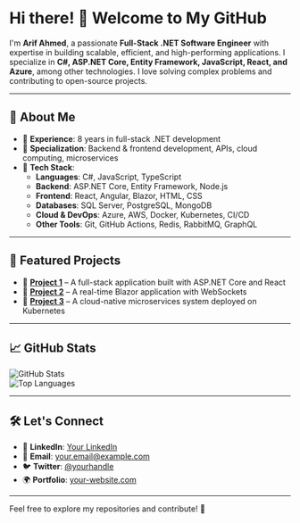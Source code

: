 # Hi there! 👋 Welcome to My GitHub  

I'm **Arif Ahmed**, a passionate **Full-Stack .NET Software Engineer** with expertise in building scalable, efficient, and high-performing applications. I specialize in **C#, ASP.NET Core, Entity Framework, JavaScript, React, and Azure**, among other technologies. I love solving complex problems and contributing to open-source projects.

---

## 🚀 About Me  
- 🔹 **Experience**: 8 years in full-stack .NET development  
- 🔹 **Specialization**: Backend & frontend development, APIs, cloud computing, microservices  
- 🔹 **Tech Stack**:  
  - **Languages**: C#, JavaScript, TypeScript  
  - **Backend**: ASP.NET Core, Entity Framework, Node.js  
  - **Frontend**: React, Angular, Blazor, HTML, CSS  
  - **Databases**: SQL Server, PostgreSQL, MongoDB  
  - **Cloud & DevOps**: Azure, AWS, Docker, Kubernetes, CI/CD  
  - **Other Tools**: Git, GitHub Actions, Redis, RabbitMQ, GraphQL  

---

## 📂 Featured Projects  
- 🔹 **[Project 1](#)** – A full-stack application built with ASP.NET Core and React  
- 🔹 **[Project 2](#)** – A real-time Blazor application with WebSockets  
- 🔹 **[Project 3](#)** – A cloud-native microservices system deployed on Kubernetes  

---

## 📈 GitHub Stats  
![GitHub Stats](https://github-readme-stats.vercel.app/api?username=your-github-username&show_icons=true&theme=dark)  
![Top Languages](https://github-readme-stats.vercel.app/api/top-langs/?username=your-github-username&layout=compact&theme=dark)  

---

## 🛠️ Let's Connect  
- 💼 **LinkedIn**: [Your LinkedIn](#)  
- 📧 **Email**: your.email@example.com  
- 🐦 **Twitter**: [@yourhandle](#)  
- 🌍 **Portfolio**: [your-website.com](#)  

---

Feel free to explore my repositories and contribute! 🚀
